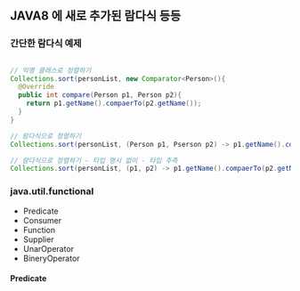 ## JAVA8 에 새로 추가된 람다식 등등

### 간단한 람다식 예제

```java

// 익명 클래스로 정렬하기 
Collections.sort(personList, new Comparator<Person>(){
  @Override
  public int compare(Person p1, Person p2){
    return p1.getName().compaerTo(p2.getName());
  }
}

// 람다식으로 정렬하기
Collections.sort(personList, (Person p1, Pserson p2) -> p1.getName().compaerTo(p2.getName()));

// 람다식으로 정렬하기 - 타입 명시 없이 - 타입 추측
Collections.sort(personList, (p1, p2) -> p1.getName().compaerTo(p2.getName()));

```

### java.util.functional

- Predicate
- Consumer
- Function
- Supplier
- UnarOperator
- BineryOperator

#### Predicate

